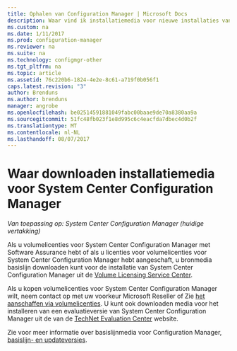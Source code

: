 ```yaml
---
title: Ophalen van Configuration Manager | Microsoft Docs
description: Waar vind ik installatiemedia voor nieuwe installaties van System Center Configuration Manager.
ms.custom: na
ms.date: 1/11/2017
ms.prod: configuration-manager
ms.reviewer: na
ms.suite: na
ms.technology: configmgr-other
ms.tgt_pltfrm: na
ms.topic: article
ms.assetid: 76c220b6-1824-4e2e-8c61-a719f0b056f1
caps.latest.revision: "3"
author: Brenduns
ms.author: brenduns
manager: angrobe
ms.openlocfilehash: be02514591881049fabc00baae9de70a8380aa9a
ms.sourcegitcommit: 51fc48fb023f1e8d995c6c4eacfda7dbec4d0b2f
ms.translationtype: MT
ms.contentlocale: nl-NL
ms.lasthandoff: 08/07/2017
---
```

# <a name="where-to-get-installation-media-for-system-center-configuration-manager"></a>Waar downloaden installatiemedia voor System Center Configuration Manager

*Van toepassing op: System Center Configuration Manager (huidige vertakking)*

Als u volumelicenties voor System Center Configuration Manager met Software Assurance hebt of als u licenties voor volumelicenties voor System Center Configuration Manager hebt aangeschaft, u bronmedia basislijn downloaden kunt voor de installatie van System Center Configuration Manager uit de [Volume Licensing Service Center](https://www.microsoft.com/Licensing/servicecenter/default.aspx).   

Als u kopen volumelicenties voor System Center Configuration Manager wilt, neem contact op met uw voorkeur Microsoft Reseller of Zie [het aanschaffen via volumelicenties]( https://www.microsoft.com/Licensing/how-to-buy/how-to-buy.aspx). U kunt ook downloaden media voor het installeren van een evaluatieversie van System Center Configuration Manager uit de van de [TechNet Evaluation Center]( https://www.microsoft.com/en-us/evalcenter/evaluate-system-center-configuration-manager-and-endpoint-protection) website.

Zie voor meer informatie over basislijnmedia voor Configuration Manager, [basislijn- en updateversies](/sccm/core/servers/manage/updates#a-namebkmkbaselinesa-baseline-and-update-versions).
